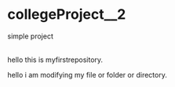 # collegeProject__2
simple project 

<br/>
hello this is myfirstrepository.

hello  i am  modifying my file or folder or directory.
